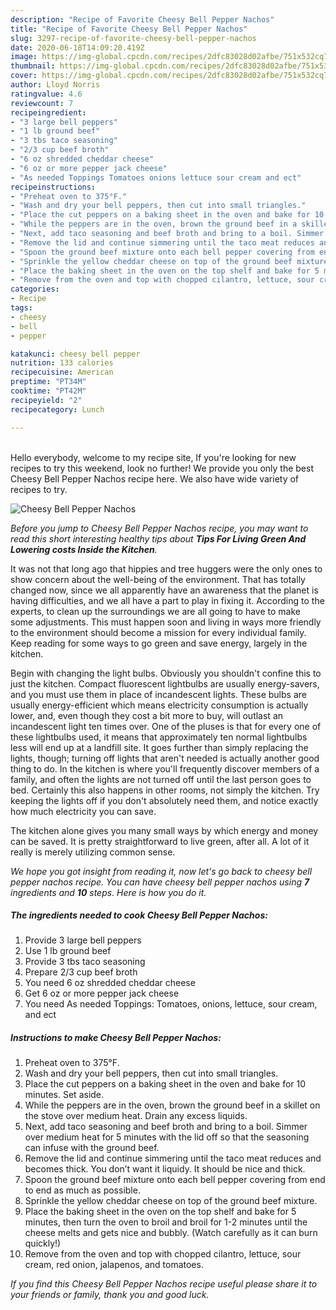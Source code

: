 ```yaml
---
description: "Recipe of Favorite Cheesy Bell Pepper Nachos"
title: "Recipe of Favorite Cheesy Bell Pepper Nachos"
slug: 3297-recipe-of-favorite-cheesy-bell-pepper-nachos
date: 2020-06-18T14:09:20.419Z
image: https://img-global.cpcdn.com/recipes/2dfc83028d02afbe/751x532cq70/cheesy-bell-pepper-nachos-recipe-main-photo.jpg
thumbnail: https://img-global.cpcdn.com/recipes/2dfc83028d02afbe/751x532cq70/cheesy-bell-pepper-nachos-recipe-main-photo.jpg
cover: https://img-global.cpcdn.com/recipes/2dfc83028d02afbe/751x532cq70/cheesy-bell-pepper-nachos-recipe-main-photo.jpg
author: Lloyd Norris
ratingvalue: 4.6
reviewcount: 7
recipeingredient:
- "3 large bell peppers"
- "1 lb ground beef"
- "3 tbs taco seasoning"
- "2/3 cup beef broth"
- "6 oz shredded cheddar cheese"
- "6 oz or more pepper jack cheese"
- "As needed Toppings Tomatoes onions lettuce sour cream and ect"
recipeinstructions:
- "Preheat oven to 375°F."
- "Wash and dry your bell peppers, then cut into small triangles."
- "Place the cut peppers on a baking sheet in the oven and bake for 10 minutes. Set aside."
- "While the peppers are in the oven, brown the ground beef in a skillet on the stove over medium heat. Drain any excess liquids."
- "Next, add taco seasoning and beef broth and bring to a boil. Simmer over medium heat for 5 minutes with the lid off so that the seasoning can infuse with the ground beef."
- "Remove the lid and continue simmering until the taco meat reduces and becomes thick. You don’t want it liquidy. It should be nice and thick."
- "Spoon the ground beef mixture onto each bell pepper covering from end to end as much as possible."
- "Sprinkle the yellow cheddar cheese on top of the ground beef mixture."
- "Place the baking sheet in the oven on the top shelf and bake for 5 minutes, then turn the oven to broil and broil for 1-2 minutes until the cheese melts and gets nice and bubbly. (Watch carefully as it can burn quickly!)"
- "Remove from the oven and top with chopped cilantro, lettuce, sour cream, red onion, jalapenos, and tomatoes."
categories:
- Recipe
tags:
- cheesy
- bell
- pepper

katakunci: cheesy bell pepper 
nutrition: 133 calories
recipecuisine: American
preptime: "PT34M"
cooktime: "PT42M"
recipeyield: "2"
recipecategory: Lunch

---
```

<br>
Hello everybody, welcome to my recipe site, If you're looking for new recipes to try this weekend, look no further! We provide you only the best Cheesy Bell Pepper Nachos recipe here. We also have wide variety of recipes to try.
<br>


![Cheesy Bell Pepper Nachos](https://img-global.cpcdn.com/recipes/2dfc83028d02afbe/751x532cq70/cheesy-bell-pepper-nachos-recipe-main-photo.jpg)

<i>Before you jump to Cheesy Bell Pepper Nachos recipe, you may want to read this short interesting healthy tips about 
<strong>Tips For Living Green And Lowering costs Inside the Kitchen</strong>.</i>
</br>

It was not that long ago that hippies and tree huggers were the only ones to show concern about the well-being of the environment. That has totally changed now, since we all apparently have an awareness that the planet is having difficulties, and we all have a part to play in fixing it. According to the experts, to clean up the surroundings we are all going to have to make some adjustments. This must happen soon and living in ways more friendly to the environment should become a mission for every individual family. Keep reading for some ways to go green and save energy, largely in the kitchen.

Begin with changing the light bulbs. Obviously you shouldn't confine this to just the kitchen. Compact fluorescent lightbulbs are usually energy-savers, and you must use them in place of incandescent lights. These bulbs are usually energy-efficient which means electricity consumption is actually lower, and, even though they cost a bit more to buy, will outlast an incandescent light ten times over. One of the pluses is that for every one of these lightbulbs used, it means that approximately ten normal lightbulbs less will end up at a landfill site. It goes further than simply replacing the lights, though; turning off lights that aren't needed is actually another good thing to do. In the kitchen is where you'll frequently discover members of a family, and often the lights are not turned off until the last person goes to bed. Certainly this also happens in other rooms, not simply the kitchen. Try keeping the lights off if you don't absolutely need them, and notice exactly how much electricity you can save.

The kitchen alone gives you many small ways by which energy and money can be saved. It is pretty straightforward to live green, after all. A lot of it really is merely utilizing common sense.


<i>We hope you got insight from reading it, now let's go back to cheesy bell pepper nachos recipe. You can have cheesy bell pepper nachos using <strong>7</strong> ingredients and <strong>10</strong> steps. Here is how you do it.
</i>

##### The ingredients needed to cook Cheesy Bell Pepper Nachos:

1. Provide 3 large bell peppers
1. Use 1 lb ground beef
1. Provide 3 tbs taco seasoning
1. Prepare 2/3 cup beef broth
1. You need 6 oz shredded cheddar cheese
1. Get 6 oz or more pepper jack cheese
1. You need As needed Toppings: Tomatoes, onions, lettuce, sour cream, and ect


##### Instructions to make Cheesy Bell Pepper Nachos:

1. Preheat oven to 375°F.
1. Wash and dry your bell peppers, then cut into small triangles.
1. Place the cut peppers on a baking sheet in the oven and bake for 10 minutes. Set aside.
1. While the peppers are in the oven, brown the ground beef in a skillet on the stove over medium heat. Drain any excess liquids.
1. Next, add taco seasoning and beef broth and bring to a boil. Simmer over medium heat for 5 minutes with the lid off so that the seasoning can infuse with the ground beef.
1. Remove the lid and continue simmering until the taco meat reduces and becomes thick. You don’t want it liquidy. It should be nice and thick.
1. Spoon the ground beef mixture onto each bell pepper covering from end to end as much as possible.
1. Sprinkle the yellow cheddar cheese on top of the ground beef mixture.
1. Place the baking sheet in the oven on the top shelf and bake for 5 minutes, then turn the oven to broil and broil for 1-2 minutes until the cheese melts and gets nice and bubbly. (Watch carefully as it can burn quickly!)
1. Remove from the oven and top with chopped cilantro, lettuce, sour cream, red onion, jalapenos, and tomatoes.


<i>If you find this Cheesy Bell Pepper Nachos recipe useful please share it to your friends or family, thank you and good luck.</i>
